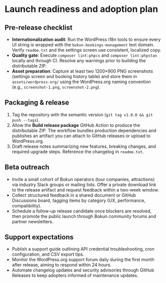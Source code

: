 # Launch readiness and adoption plan

## Pre-release checklist
- **Internationalization audit**: Run the WordPress i18n tools to ensure every UI string is wrapped with the `bokun-bookings-management` text domain. Verify `readme.txt` and the settings screen use consistent, localized copy.
- **Quality gate**: Execute `composer lint:phpcs` and `composer lint:phpstan` locally and through CI. Resolve any warnings prior to building the distributable ZIP.
- **Asset preparation**: Capture at least two 1200×900 PNG screenshots (settings screen and booking history table) and store them in `assets/wordpress-org/` using the WordPress.org naming convention (e.g., `screenshot-1.png`, `screenshot-2.png`).

## Packaging & release
1. Tag the repository with the semantic version (`git tag v1.0.0 && git push --tags`).
2. Allow the **Build release package** GitHub Action to produce the distributable ZIP. The workflow bundles production dependencies and publishes an artifact you can attach to GitHub releases or upload to WordPress.org.
3. Draft release notes summarizing new features, breaking changes, and required upgrade steps. Reference the changelog in `readme.txt`.

## Beta outreach
- Invite a small cohort of Bokun operators (tour companies, attractions) via industry Slack groups or mailing lists. Offer a private download link to the release artifact and request feedback within a two-week window.
- Collect structured feedback in a shared document or GitHub Discussions board, tagging items by category (UX, performance, compatibility).
- Schedule a follow-up release candidate once blockers are resolved, then promote the public launch through Bokun community forums and partner newsletters.

## Support expectations
- Publish a support guide outlining API credential troubleshooting, cron configuration, and CSV export tips.
- Monitor the WordPress.org support forum daily during the first month after release, aiming to respond within 24 hours.
- Automate changelog updates and security advisories through GitHub Releases to keep adopters informed of maintenance updates.
